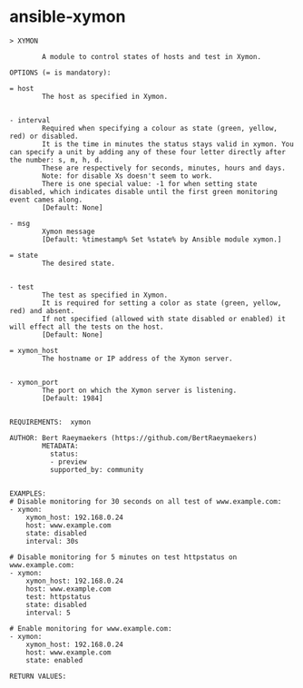# ansible-xymon

    > XYMON

            A module to control states of hosts and test in Xymon.

    OPTIONS (= is mandatory):

    = host
            The host as specified in Xymon.


    - interval
            Required when specifying a colour as state (green, yellow, red) or disabled.
            It is the time in minutes the status stays valid in xymon. You can specify a unit by adding any of these four letter directly after the number: s, m, h, d.
            These are respectively for seconds, minutes, hours and days.
            Note: for disable Xs doesn't seem to work.
            There is one special value: -1 for when setting state disabled, which indicates disable until the first green monitoring event cames along.
            [Default: None]

    - msg
            Xymon message
            [Default: %timestamp% Set %state% by Ansible module xymon.]

    = state
            The desired state.


    - test
            The test as specified in Xymon.
            It is required for setting a color as state (green, yellow, red) and absent.
            If not specified (allowed with state disabled or enabled) it will effect all the tests on the host.
            [Default: None]

    = xymon_host
            The hostname or IP address of the Xymon server.


    - xymon_port
            The port on which the Xymon server is listening.
            [Default: 1984]


    REQUIREMENTS:  xymon

    AUTHOR: Bert Raeymaekers (https://github.com/BertRaeymaekers)
            METADATA:
              status:
              - preview
              supported_by: community
            

    EXAMPLES:
    # Disable monitoring for 30 seconds on all test of www.example.com:
    - xymon:
        xymon_host: 192.168.0.24
        host: www.example.com
        state: disabled
        interval: 30s

    # Disable monitoring for 5 minutes on test httpstatus on www.example.com:
    - xymon:
        xymon_host: 192.168.0.24
        host: www.example.com
        test: httpstatus
        state: disabled
        interval: 5

    # Enable monitoring for www.example.com:
    - xymon:
        xymon_host: 192.168.0.24
        host: www.example.com
        state: enabled

    RETURN VALUES:



